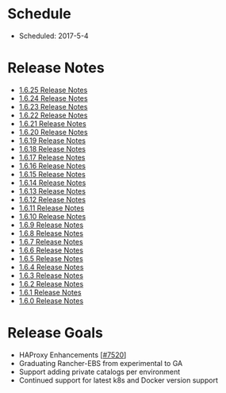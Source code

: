 # Schedule

* Scheduled: 2017-5-4

# Release Notes
* [1.6.25 Release Notes](https://github.com/rancher/rancher/releases/tag/v1.6.25)
* [1.6.24 Release Notes](https://github.com/rancher/rancher/releases/tag/v1.6.24)
* [1.6.23 Release Notes](https://github.com/rancher/rancher/releases/tag/v1.6.23)
* [1.6.22 Release Notes](https://github.com/rancher/rancher/releases/tag/v1.6.22)
* [1.6.21 Release Notes](https://github.com/rancher/rancher/releases/tag/v1.6.21)
* [1.6.20 Release Notes](https://github.com/rancher/rancher/releases/tag/v1.6.20)
* [1.6.19 Release Notes](https://github.com/rancher/rancher/releases/tag/v1.6.19)
* [1.6.18 Release Notes](https://github.com/rancher/rancher/releases/tag/v1.6.18)
* [1.6.17 Release Notes](https://github.com/rancher/rancher/releases/tag/v1.6.17)
* [1.6.16 Release Notes](https://github.com/rancher/rancher/releases/tag/v1.6.16)
* [1.6.15 Release Notes](https://github.com/rancher/rancher/releases/tag/v1.6.15)
* [1.6.14 Release Notes](https://github.com/rancher/rancher/releases/tag/v1.6.14)
* [1.6.13 Release Notes](https://github.com/rancher/rancher/releases/tag/v1.6.13)
* [1.6.12 Release Notes](https://github.com/rancher/rancher/releases/tag/v1.6.12)
* [1.6.11 Release Notes](https://github.com/rancher/rancher/releases/tag/v1.6.11)
* [1.6.10 Release Notes](https://github.com/rancher/rancher/releases/tag/v1.6.10)
* [1.6.9 Release Notes](https://github.com/rancher/rancher/releases/tag/v1.6.9)
* [1.6.8 Release Notes](https://github.com/rancher/rancher/releases/tag/v1.6.8)
* [1.6.7 Release Notes](https://github.com/rancher/rancher/releases/tag/v1.6.7)
* [1.6.6 Release Notes](https://github.com/rancher/rancher/releases/tag/v1.6.6)
* [1.6.5 Release Notes](https://github.com/rancher/rancher/releases/tag/v1.6.5)
* [1.6.4 Release Notes](https://github.com/rancher/rancher/releases/tag/v1.6.4)
* [1.6.3 Release Notes](https://github.com/rancher/rancher/releases/tag/v1.6.3)
* [1.6.2 Release Notes](https://github.com/rancher/rancher/releases/tag/v1.6.2)
* [1.6.1 Release Notes](https://github.com/rancher/rancher/releases/tag/v1.6.1)
* [1.6.0 Release Notes](https://github.com/rancher/rancher/releases/tag/1.6.0)

# Release Goals

* HAProxy Enhancements [[#7520](https://github.com/rancher/rancher/issues/7520)]
* Graduating Rancher-EBS from experimental to GA
* Support adding private catalogs per environment
* Continued support for latest k8s and Docker version support



 